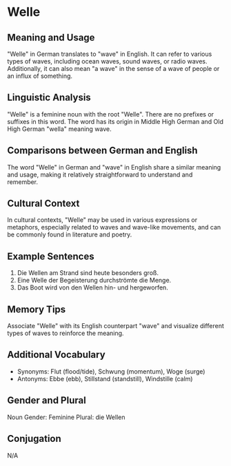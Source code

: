 # Welle
## Meaning and Usage
"Welle" in German translates to "wave" in English. It can refer to various types of waves, including ocean waves, sound waves, or radio waves. Additionally, it can also mean "a wave" in the sense of a wave of people or an influx of something.
## Linguistic Analysis
"Welle" is a feminine noun with the root "Welle". There are no prefixes or suffixes in this word. The word has its origin in Middle High German and Old High German "wella" meaning wave.
## Comparisons between German and English
The word "Welle" in German and "wave" in English share a similar meaning and usage, making it relatively straightforward to understand and remember.
## Cultural Context
In cultural contexts, "Welle" may be used in various expressions or metaphors, especially related to waves and wave-like movements, and can be commonly found in literature and poetry.
## Example Sentences
1. Die Wellen am Strand sind heute besonders groß.
2. Eine Welle der Begeisterung durchströmte die Menge.
3. Das Boot wird von den Wellen hin- und hergeworfen.
## Memory Tips
Associate "Welle" with its English counterpart "wave" and visualize different types of waves to reinforce the meaning.
## Additional Vocabulary
- Synonyms: Flut (flood/tide), Schwung (momentum), Woge (surge)
- Antonyms: Ebbe (ebb), Stillstand (standstill), Windstille (calm)
## Gender and Plural
Noun Gender: Feminine
Plural: die Wellen
## Conjugation
N/A